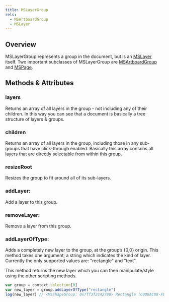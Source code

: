 ```yaml
---
title: MSLayerGroup
rels:
  - MSArtboardGroup
  - MSLayer
---
```


## Overview

MSLayerGroup represents a group in the document, but is an [MSLayer](/docs/MSLayer/) itself. Two important subclasses of MSLayerGroup are [MSArtboardGroup](/docs/MSArtboardGroup/) and [MSPage](/docs/MSPage/).

## Methods & Attributes

### layers

Returns an array of all layers in the group - not including any of their children. In this way you can see that a document is basically a tree structure of layers & groups.

### children

Returns an array of all layers in the group, including those in any sub-groups that have click-through enabled. Basically this array contains all layers that are directly selectable from within this group.

### resizeRoot

Resizes the group to fit around all of its sub-layers.

### addLayer:

Add a layer to this group.

### removeLayer:

Remove a layer from this group.

### addLayerOfType:

Adds a completely new layer to the group, at the group’s {0,0} origin. This method takes one argument; a string which indicates the kind of layer. Currently the only supported values are: "rectangle" and "text".

This method returns the new layer which you can then manipulate/style using the other scripting methods.

```javascript
var group = context.selection[0]
var new_layer = group.addLayerOfType("rectangle")
log(new_layer) // <MSShapeGroup: 0x7ff3f2c42790> Rectangle (C008AC08-FB43-42E9-9267-81E9F348AF42)
```
